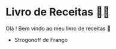 # Livro de Receitas :man_cook:

Olá ! Bem vindo ao meu livro de receitas :wave:

- Strogonoff de Frango
